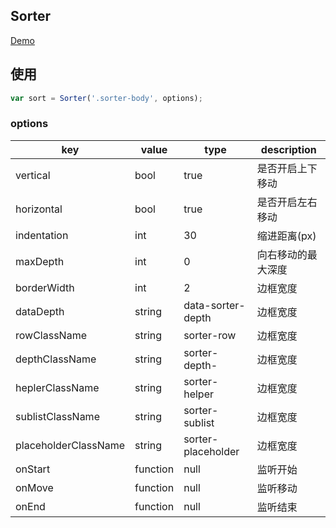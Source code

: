 ## Sorter
[Demo](http://sanonz.github.io/sorter/)

## 使用
```javascript
var sort = Sorter('.sorter-body', options);
```

### options
| key | value | type | description |
| --- | ----- | ---- | ----------- |
| vertical | bool | true | 是否开启上下移动 |
| horizontal | bool | true | 是否开启左右移动 |
| indentation | int | 30 | 缩进距离(px) |
| maxDepth | int | 0 | 向右移动的最大深度 |
| borderWidth | int | 2 | 边框宽度 |
| dataDepth | string | data-sorter-depth | 边框宽度 |
| rowClassName | string | sorter-row | 边框宽度 |
| depthClassName | string | sorter-depth- | 边框宽度 |
| heplerClassName | string | sorter-helper | 边框宽度 |
| sublistClassName | string | sorter-sublist | 边框宽度 |
| placeholderClassName | string | sorter-placeholder | 边框宽度 |
| onStart | function | null | 监听开始 |
| onMove | function | null | 监听移动 |
| onEnd | function | null | 监听结束 |
